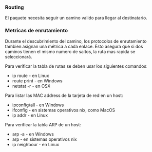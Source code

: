 ### Routing

El paquete necesita seguir un camino valido para llegar al destinatario.

### Metricas de enrutamiento

Durante el descubrimiento del camino, los protocolos de enrutamiento tambien asignan una métrica a cada enlace. Esto asegura que si dos caminos tienen el mismo numero de saltos, la ruta mas rapida se seleccionará.

Para verificar la tabla de rutas se deben usar los siguientes comandos:

+ ip route - en Linux
+ route print - en Windows
+ netstat -r - en OSX

Para listar las MAC address de la tarjeta de red en un host:
+ ipconfig/all - en Windows
+ ifconfig - en sistemas operativos nix, como MacOS
+ ip addr - en Linux

Para verificar la tabla ARP de un host:
+ arp -a - en Windows
+ arp - en sistemas operativos nix
+ ip neighbour - en Linux
